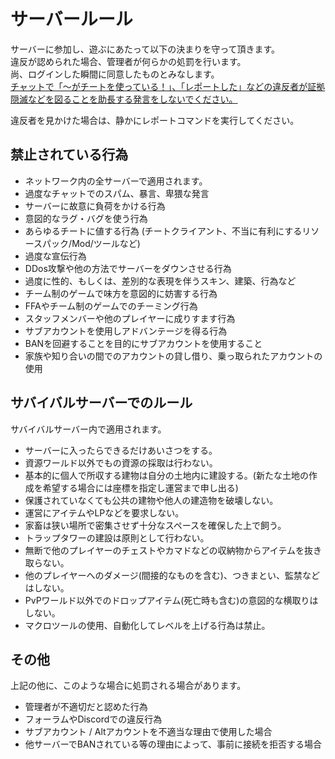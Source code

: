 # サーバールール

サーバーに参加し、遊ぶにあたって以下の決まりを守って頂きます。  
違反が認められた場合、管理者が何らかの処罰を行います。  
尚、ログインした瞬間に同意したものとみなします。  
<u>チャットで「～がチートを使っている！」、「レポートした」などの違反者が証拠隠滅などを図ることを助長する発言をしないでください。</u>

違反者を見かけた場合は、静かにレポートコマンドを実行してください。

## 禁止されている行為
* ネットワーク内の全サーバーで適用されます。
* 過度なチャットでのスパム、暴言、卑猥な発言
* サーバーに故意に負荷をかける行為
* 意図的なラグ・バグを使う行為
* あらゆるチートに値する行為 (チートクライアント、不当に有利にするリソースパック/Mod/ツールなど)
* 過度な宣伝行為
* DDos攻撃や他の方法でサーバーをダウンさせる行為
* 過度に性的、もしくは、差別的な表現を伴うスキン、建築、行為など
* チーム制のゲームで味方を意図的に妨害する行為
* FFAやチーム制のゲームでのチーミング行為
* スタッフメンバーや他のプレイヤーに成りすます行為
* サブアカウントを使用しアドバンテージを得る行為
* BANを回避することを目的にサブアカウントを使用すること
* 家族や知り合いの間でのアカウントの貸し借り、乗っ取られたアカウントの使用

## サバイバルサーバーでのルール
サバイバルサーバー内で適用されます。
* サーバーに入ったらできるだけあいさつをする。
* 資源ワールド以外でもの資源の採取は行わない。
* 基本的に個人で所収する建物は自分の土地内に建設する。(新たな土地の作成を希望する場合には座標を指定し運営まで申し出る)
* 保護されていなくても公共の建物や他人の建造物を破壊しない。
* 運営にアイテムやLPなどを要求しない。
* 家畜は狭い場所で密集させず十分なスペースを確保した上で飼う。
* トラップタワーの建設は原則として行わない。
* 無断で他のプレイヤーのチェストやカマドなどの収納物からアイテムを抜き取らない。
* 他のプレイヤーへのダメージ(間接的なものを含む)、つきまとい、監禁などはしない。
* PvPワールド以外でのドロップアイテム(死亡時も含む)の意図的な横取りはしない。
* マクロツールの使用、自動化してレベルを上げる行為は禁止。

## その他
上記の他に、このような場合に処罰される場合があります。
* 管理者が不適切だと認めた行為
* フォーラムやDiscordでの違反行為
* サブアカウント / Altアカウントを不適当な理由で使用した場合
* 他サーバーでBANされている等の理由によって、事前に接続を拒否する場合
